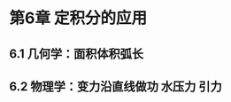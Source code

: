 第6章 定积分的应用
==========

6.1 几何学：面积体积弧长
--------------

6.2 物理学：变力沿直线做功 水压力 引力
----------------------
